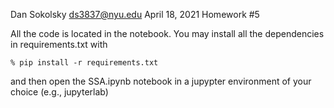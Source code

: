 Dan Sokolsky
ds3837@nyu.edu
April 18, 2021
Homework #5


All the code is located in the notebook. You may install all the dependencies in requirements.txt with

```
% pip install -r requirements.txt
```

and then open the SSA.ipynb notebook in a jupypter environment of your choice (e.g., jupyterlab)
